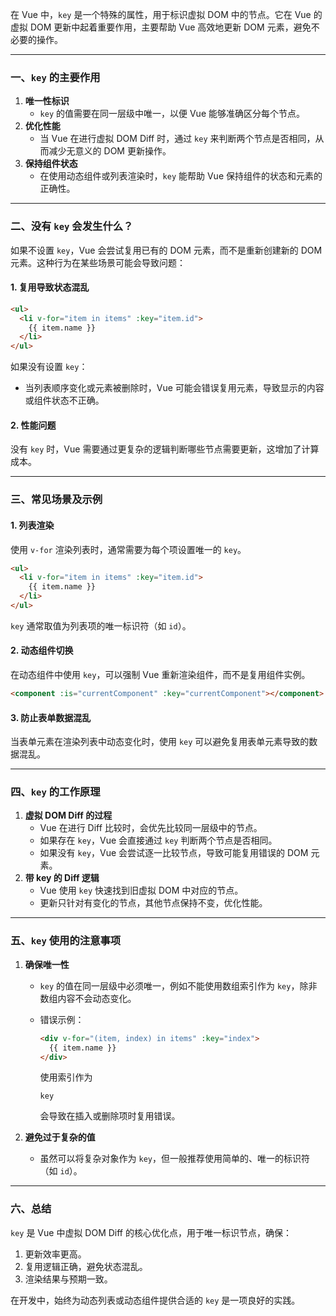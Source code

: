 在 Vue 中，`key` 是一个特殊的属性，用于标识虚拟 DOM 中的节点。它在 Vue 的虚拟 DOM 更新中起着重要作用，主要帮助 Vue 高效地更新 DOM 元素，避免不必要的操作。

------

### 一、`key` 的主要作用

1. **唯一性标识**
   - `key` 的值需要在同一层级中唯一，以便 Vue 能够准确区分每个节点。
2. **优化性能**
   - 当 Vue 在进行虚拟 DOM Diff 时，通过 `key` 来判断两个节点是否相同，从而减少无意义的 DOM 更新操作。
3. **保持组件状态**
   - 在使用动态组件或列表渲染时，`key` 能帮助 Vue 保持组件的状态和元素的正确性。

------

### 二、没有 `key` 会发生什么？

如果不设置 `key`，Vue 会尝试复用已有的 DOM 元素，而不是重新创建新的 DOM 元素。这种行为在某些场景可能会导致问题：

#### 1. **复用导致状态混乱**

```html
<ul>
  <li v-for="item in items" :key="item.id">
    {{ item.name }}
  </li>
</ul>
```

如果没有设置 `key`：

- 当列表顺序变化或元素被删除时，Vue 可能会错误复用元素，导致显示的内容或组件状态不正确。

#### 2. **性能问题**

没有 `key` 时，Vue 需要通过更复杂的逻辑判断哪些节点需要更新，这增加了计算成本。

------

### 三、常见场景及示例

#### 1. **列表渲染**

使用 `v-for` 渲染列表时，通常需要为每个项设置唯一的 `key`。

```html
<ul>
  <li v-for="item in items" :key="item.id">
    {{ item.name }}
  </li>
</ul>
```

`key` 通常取值为列表项的唯一标识符（如 `id`）。

#### 2. **动态组件切换**

在动态组件中使用 `key`，可以强制 Vue 重新渲染组件，而不是复用组件实例。

```html
<component :is="currentComponent" :key="currentComponent"></component>
```

#### 3. **防止表单数据混乱**

当表单元素在渲染列表中动态变化时，使用 `key` 可以避免复用表单元素导致的数据混乱。

------

### 四、`key` 的工作原理

1. **虚拟 DOM Diff 的过程**
   - Vue 在进行 Diff 比较时，会优先比较同一层级中的节点。
   - 如果存在 `key`，Vue 会直接通过 `key` 判断两个节点是否相同。
   - 如果没有 `key`，Vue 会尝试逐一比较节点，导致可能复用错误的 DOM 元素。
2. **带 key 的 Diff 逻辑**
   - Vue 使用 `key` 快速找到旧虚拟 DOM 中对应的节点。
   - 更新只针对有变化的节点，其他节点保持不变，优化性能。

------

### 五、`key` 使用的注意事项

1. **确保唯一性**

   - `key` 的值在同一层级中必须唯一，例如不能使用数组索引作为 `key`，除非数组内容不会动态变化。

   - 错误示例： 

     ```html
     <div v-for="(item, index) in items" :key="index">
       {{ item.name }}
     </div>
     ```

      使用索引作为 

     ```
     key
     ```

      会导致在插入或删除项时复用错误。

2. **避免过于复杂的值**

   - 虽然可以将复杂对象作为 `key`，但一般推荐使用简单的、唯一的标识符（如 `id`）。

------

### 六、总结

`key` 是 Vue 中虚拟 DOM Diff 的核心优化点，用于唯一标识节点，确保：

1. 更新效率更高。
2. 复用逻辑正确，避免状态混乱。
3. 渲染结果与预期一致。

在开发中，始终为动态列表或动态组件提供合适的 `key` 是一项良好的实践。
